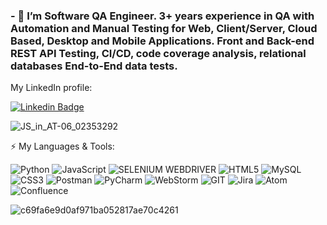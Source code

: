 


### **- 🌱 I’m Software QA Engineer. 3+ years experience in QA with Automation and Manual Testing for Web, Client/Server, Cloud Based, Desktop and Mobile Applications. Front and Back-end REST API Testing, CI/CD, code coverage analysis, relational databases End-to-End data tests.** 

My LinkedIn profile:

[![Linkedin Badge](https://img.shields.io/badge/-dmitriiosipov-blue?style=flat-square&logo=Linkedin&logoColor=white&link=https://www.linkedin.com/in/dmitriiosipov/)](https://www.linkedin.com/in/dmitriiosipov/)

![JS_in_AT-06_02353292](https://user-images.githubusercontent.com/111836294/187250080-70ebd106-aba7-4fd5-b5a1-6733e553e102.png)


⚡ My Languages & Tools:

![Python](https://img.shields.io/badge/Python-FFD43B?style=for-the-badge&logo=python&logoColor=blue)
![JavaScript](https://img.shields.io/badge/JavaScript-323330?style=for-the-badge&logo=javascript&logoColor=F7DF1E)
![SELENIUM WEBDRIVER](https://img.shields.io/badge/Selenium%20WebDriver-1572B6?style=for-the-badge&logo=Selenium&logoColor=white)
![HTML5](https://img.shields.io/badge/HTML5-E34F26?style=for-the-badge&logo=html5&logoColor=white)
![MySQL](https://img.shields.io/badge/MySQL-005C84?style=for-the-badge&logo=mysql&logoColor=white)
![CSS3](https://img.shields.io/badge/CSS3-1572B6?style=for-the-badge&logo=css3&logoColor=white)
![Postman](https://img.shields.io/badge/Postman-FF6C37?style=for-the-badge&logo=Postman&logoColor=white)
![PyCharm](https://img.shields.io/badge/PyCharm-000000.svg?&style=for-the-badge&logo=PyCharm&logoColor=white)
![WebStorm](https://img.shields.io/badge/WebStorm-007ACC?style=for-the-badge&logo=WebStorm&logoColor=white)
![GIT](https://img.shields.io/badge/GIT-E44C30?style=for-the-badge&logo=git&logoColor=white)
![Jira](https://img.shields.io/badge/Jira-0052CC?style=for-the-badge&logo=Jira&logoColor=white)
![Atom](https://img.shields.io/badge/Atom-66595C?style=for-the-badge&logo=Atom&logoColor=white)
![Confluence](https://img.shields.io/badge/Confluence-1572B6?style=for-the-badge&logo=Confluence&logoColor=white)





![c69fa6e9d0af971ba052817ae70c4261](https://user-images.githubusercontent.com/111836294/187246909-7039a3b4-0c1a-45d2-a21e-3b0ce9ec71dc.gif)









<!--
**ppdim/ppdim** is a ✨ _special_ ✨ repository because its `README.md` (this file) appears on your GitHub profile.

Here are some ideas to get you started:

- 🔭 I’m currently working on ...
- 🌱 I’m currently learning ...
- 👯 I’m looking to collaborate on ...
- 🤔 I’m looking for help with ...
- 💬 Ask me about ...
- 📫 How to reach me: ...
- 😄 Pronouns: ...
- ⚡ Fun fact: ...
-->


